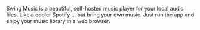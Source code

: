 Swing Music is a beautiful, self-hosted music player for your local audio files. Like a cooler Spotify ... but bring your own music. Just run the app and enjoy your music library in a web browser.
